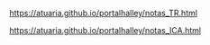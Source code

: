 https://atuaria.github.io/portalhalley/notas_TR.html

https://atuaria.github.io/portalhalley/notas_ICA.html
